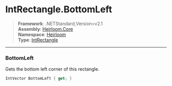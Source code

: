 # IntRectangle.BottomLeft

> **Framework**: .NETStandard,Version=v2.1  
> **Assembly**: [Heirloom.Core][0]  
> **Namespace**: [Heirloom][0]  
> **Type**: [IntRectangle][1]  

--------------------------------------------------------------------------------

### BottomLeft

Gets the bottom left corner of this rectangle.

```cs
IntVector BottomLeft { get; }
```

[0]: ../Heirloom.Core.md
[1]: Heirloom.IntRectangle.md
